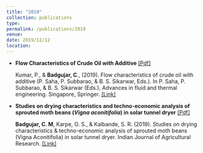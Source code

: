 ```yaml
---
title: "2019"
collection: publications
type: 
permalink: /publications/2019
venue:
date: 2019/12/12
location: 
---
```


- **Flow Characteristics of Crude Oil with Additive** [[Pdf]](https://github.com/cmbadgujar10/cmbadgujar10.github.io/blob/master/files/2018Flow.pdf) 
    
    Kumar, P., & **Badgujar, C**., (2019). Flow characteristics of crude oil with additive (P. Saha, P. Subbarao, & B. S. Sikarwar, Eds.). In P. Saha, P. Subbarao, &      B. S. Sikarwar (Eds.), Advances in fluid and thermal engineering. Singapore, Springer. [[Link]](http://dx.doi.org/10.1007/978-981-13-6416-7_44)
     
 - **Studies on drying characteristics and techno-economic analysis of sprouted moth beans (_Vigna aconitifolia_) in solar tunnel dryer** [[Pdf]](https://github.com/cmbadgujar10/cmbadgujar10.github.io/blob/master/files/2019Dryermoth.pdf)
    
    **Badgujar, C. M**, Karpe, O. S., & Kalbande, S. R. (2019). Studies on drying characteristics & techno-economic analysis of sprouted moth beans (Vigna Aconitifolia)    in solar tunnel dryer. Indian Journal of Agricultural Research. [[Link]](https://doi.org/10.18805/A-5180)
